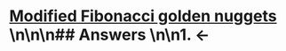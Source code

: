# [Modified Fibonacci golden nuggets](https://projecteuler.net/problem=140) \n\n\n## Answers \n\n1. &larr;
